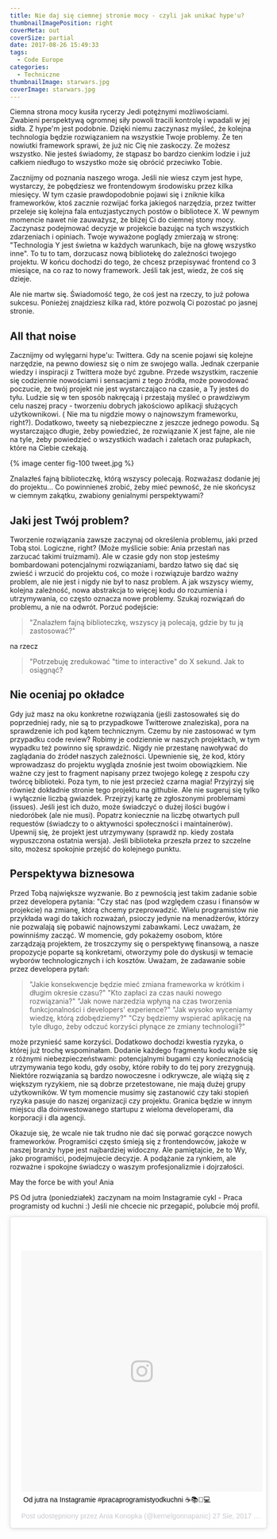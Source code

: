 ```yaml
---
title: Nie daj się ciemnej stronie mocy - czyli jak unikać hype'u?
thumbnailImagePosition: right
coverMeta: out
coverSize: partial
date: 2017-08-26 15:49:33
tags:
  - Code Europe
categories:
  - Techniczne
thumbnailImage: starwars.jpg
coverImage: starwars.jpg
---
```


Ciemna strona mocy kusiła rycerzy Jedi potężnymi możliwościami. Zwabieni perspektywą ogromnej siły powoli tracili kontrolę i wpadali w jej sidła. Z hype'm jest podobnie. Dzięki niemu zaczynasz myśleć, że kolejna technologia będzie rozwiązaniem na wszystkie Twoje problemy. Że ten nowiutki framework sprawi, że już nic Cię nie zaskoczy. Że możesz wszystko. Nie jesteś świadomy, że stąpasz bo bardzo cienkim lodzie i już całkiem niedługo to wszystko może się obrócić przeciwko Tobie.
<!--more-->

Zacznijmy od poznania naszego wroga. Jeśli nie wiesz czym jest hype, wystarczy, że pobędziesz we frontendowym środowisku przez kilka miesięcy. W tym czasie prawdopodobnie pojawi się i zniknie kilka frameworków, ktoś zacznie rozwijać forka jakiegoś narzędzia, przez twitter przeleje się kolejna fala entuzjastycznych postów o bibliotece X. W pewnym momencie nawet nie zauważysz, że bliżej Ci do ciemnej stony mocy. Zaczynasz podejmować decyzje w projekcie bazując na tych wszystkich zdarzeniach i opiniach. Twoje wyważone poglądy zmierzają w stronę: "Technologia Y jest świetna w każdych warunkach, bije na głowę wszystko inne". To tu to tam, dorzucasz nową bibliotekę do zależności twojego projektu. W końcu dochodzi do tego, że chcesz przepisywać frontend co 3 miesiące, na co raz to nowy framework. Jeśli tak jest, wiedz, że coś się dzieje.

Ale nie martw się. Świadomość tego, że coś jest na rzeczy, to już połowa sukcesu. Ponieżej znajdziesz kilka rad, które pozwolą Ci pozostać po jasnej stronie.

## All that noise
Zacznijmy od wylęgarni hype'u: Twittera. Gdy na scenie pojawi się kolejne narzędzie, na pewno dowiesz się o nim ze swojego walla. Jednak czerpanie wiedzy i inspiracji z Twittera może być zgubne. Przede wszystkim, raczenie się codziennie nowościami i sensacjami z tego źródła, może powodować poczucie, że twój projekt nie jest wystarczająco na czasie, a Ty jesteś do tyłu. Ludzie się w ten sposób nakręcają i przestają myśleć o prawdziwym celu naszej pracy - tworzeniu dobrych jakościowo aplikacji służących użytkownikowi. ( Nie ma tu nigdzie mowy o najnowszym frameworku, right?).
Dodatkowo, tweety są niebezpieczne z jeszcze jednego powodu. Są wystarczająco długie, żeby powiedzieć, że rozwiązanie X jest fajne, ale nie na tyle, żeby powiedzieć o wszystkich wadach i zaletach oraz pułapkach, które na Ciebie czekają.

{% image center fig-100 tweet.jpg  %}

Znalazłeś fajną biblioteczkę, którą wszyscy polecają. Rozważasz dodanie jej do projektu... Co powinnieneś zrobić, żeby mieć pewność, że nie skońcysz w ciemnym zakątku, zwabiony genialnymi perspektywami?

## Jaki jest Twój problem?
Tworzenie rozwiązania zawsze zaczynaj od określenia problemu, jaki przed Tobą stoi. Logiczne, right? (Może myślicie sobie: Ania przestań nas zarzucać takimi truizmami). Ale w czasie gdy non stop jesteśmy bombardowani potencjalnymi rozwiązaniami, bardzo łatwo się dać się zwieść i wrzucić do projektu coś, co może i rozwiązuje bardzo ważny problem, ale nie jest i nigdy nie był to nasz problem. A jak wszyscy wiemy, kolejna zależność, nowa abstrakcja to więcej kodu do rozumienia i utrzymywania, co często oznacza nowe problemy.
Szukaj rozwiązań do problemu, a nie na odwrót. Porzuć podejście:

> "Znalazłem fajną biblioteczkę, wszyscy ją polecają, gdzie by tu ją zastosować?"

na rzecz

> "Potrzebuję zredukować "time to interactive" do X sekund. Jak to osiągnąć?

## Nie oceniaj po okładce
Gdy już masz na oku konkretne rozwiązania (jeśli zastosowałeś się do poprzedniej rady, nie są to przypadkowe Twitterowe znaleziska), pora na sprawdzenie ich pod kątem technicznym. Czemu by nie zastosować w tym przypadku code review? Robimy je codziennie w naszych projektach, w tym wypadku też powinno się sprawdzić. Nigdy nie przestanę nawoływać do zaglądania do źródeł naszych zależności. Upewnienie się, że kod, który wprowadzasz do projektu wygląda znośnie jest twoim obowiązkiem. Nie ważne czy jest to fragment napisany przez twojego kolegę z zespołu czy twórcę biblioteki. Poza tym, to nie jest przecież czarna magia!
Przyjrzyj się również dokładnie stronie tego projektu na githubie. Ale nie sugeruj się tylko i wyłącznie liczbą gwiazdek. Przejrzyj kartę ze zgłoszonymi problemami (issues). Jeśli jest ich dużo, może świadczyć o dużej ilości bugów i niedoróbek (ale nie musi). Popatrz koniecznie na liczbę otwartych pull requestów (świadczy to o aktywności społeczności i maintainerów). Upewnij się, że projekt jest utrzymywany (sprawdź np. kiedy została wypuszczona ostatnia wersja). Jeśli biblioteka przeszła przez to szczelne sito, możesz spokojnie przejść do kolejnego punktu.

## Perspektywa biznesowa

Przed Tobą największe wyzwanie. Bo z pewnością jest takim zadanie sobie przez developera pytania: "Czy stać nas (pod względem czasu i finansów w projekcie) na zmianę, którą chcemy przeprowadzić. Wielu programistów nie przykłada wagi do takich rozważań, psioczy jedynie na menadżerów, którzy nie pozwalają się pobawić najnowszymi zabawkami. Lecz uważam, że powinniśmy zacząć.
W momencie, gdy pokażemy osobom, które zarządzają projektem, że troszczymy się o perspektywę finansową, a nasze propozycje poparte są konkretami, otworzymy pole do dyskusji w temacie wyborów technologicznych i ich kosztów. Uważam, że zadawanie sobie przez developera pytań:

> "Jakie konsekwencje będzie mieć zmiana frameworka w krótkim i długim okresie czasu?"
> "Kto zapłaci za czas nauki nowego rozwiązania?"
> "Jak nowe narzedzia wpłyną na czas tworzenia funkcjonalności i developers' experience?"
> "Jak wysoko wyceniamy wiedzę, którą zdobędziemy?"
> "Czy będziemy wspierać aplikację na tyle długo, żeby odczuć korzyści płynące ze zmiany technologii?"

może przynieść same korzyści.
Dodatkowo dochodzi kwestia ryzyka, o której już trochę wspominałam. Dodanie każdego fragmentu kodu wiąże się z różnymi niebezpieczeństwami: potencjalnymi bugami czy koniecznością utrzymywania tego kodu, gdy osoby, które robiły to do tej pory zrezygnują. Niektóre rozwiązania są bardzo nowoczesne i odkrywcze, ale wiążą się z większym ryzykiem, nie są dobrze przetestowane, nie mają dużej grupy użytkowników. W tym momencie musimy się zastanowić czy taki stopień ryzyka pasuje do naszej organizacji czy projektu. Granica będzie w innym miejscu dla doinwestowanego startupu z wieloma developerami, dla korporacji i dla agencji.

Okazuje się, że wcale nie tak trudno nie dać się porwać gorączce nowych frameworków. Programiści często śmieją się z frontendowców, jakoże w naszej branży hype jest najbardziej widoczny. Ale pamiętajcie, że to Wy, jako programiści, podejmujecie decyzje. A podążanie za rynkiem, ale rozważne i spokojne świadczy o waszym profesjonalizmie i dojrzałości.

May the force be with you!
Ania

PS
Od jutra (poniedziałek) zaczynam na moim Instagramie cykl - Praca programisty od kuchni :) Jeśli nie chcecie nic przegapić, polubcie mój profil.
<blockquote class="instagram-media" data-instgrm-captioned data-instgrm-version="7" style=" background:#FFF; border:0; border-radius:3px; box-shadow:0 0 1px 0 rgba(0,0,0,0.5),0 1px 10px 0 rgba(0,0,0,0.15); margin: 1px; padding-top:20px; width:99.375%; width:-webkit-calc(100% - 2px); width:calc(100% - 2px);"><div style="padding:8px;"> <div style=" background:#F8F8F8; line-height:0; margin-top:40px; padding:50.0% 0; text-align:center; width:100%;"> <div style=" background:url(data:image/png;base64,iVBORw0KGgoAAAANSUhEUgAAACwAAAAsCAMAAAApWqozAAAABGdBTUEAALGPC/xhBQAAAAFzUkdCAK7OHOkAAAAMUExURczMzPf399fX1+bm5mzY9AMAAADiSURBVDjLvZXbEsMgCES5/P8/t9FuRVCRmU73JWlzosgSIIZURCjo/ad+EQJJB4Hv8BFt+IDpQoCx1wjOSBFhh2XssxEIYn3ulI/6MNReE07UIWJEv8UEOWDS88LY97kqyTliJKKtuYBbruAyVh5wOHiXmpi5we58Ek028czwyuQdLKPG1Bkb4NnM+VeAnfHqn1k4+GPT6uGQcvu2h2OVuIf/gWUFyy8OWEpdyZSa3aVCqpVoVvzZZ2VTnn2wU8qzVjDDetO90GSy9mVLqtgYSy231MxrY6I2gGqjrTY0L8fxCxfCBbhWrsYYAAAAAElFTkSuQmCC); display:block; height:44px; margin:0 auto -44px; position:relative; top:-22px; width:44px;"></div></div> <p style=" margin:8px 0 0 0; padding:0 4px;"> <a href="https://www.instagram.com/p/BYTOn2Jgw58/" style=" color:#000; font-family:Arial,sans-serif; font-size:14px; font-style:normal; font-weight:normal; line-height:17px; text-decoration:none; word-wrap:break-word;" target="_blank">Od jutra na Instagramie #pracaprogramistyodkuchni ☕📚💼💻</a></p> <p style=" color:#c9c8cd; font-family:Arial,sans-serif; font-size:14px; line-height:17px; margin-bottom:0; margin-top:8px; overflow:hidden; padding:8px 0 7px; text-align:center; text-overflow:ellipsis; white-space:nowrap;">Post udostępniony przez Ania Konopka (@kernelgonnapanic) <time style=" font-family:Arial,sans-serif; font-size:14px; line-height:17px;" datetime="2017-08-27T14:23:03+00:00">27 Sie, 2017 o 7:23 PDT</time></p></div></blockquote> <script async defer src="//platform.instagram.com/en_US/embeds.js"></script>
